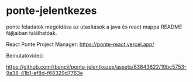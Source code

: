 # ponte-jelentkezes
ponte feladatok megoldása
az utasítások a java és react mappa README fájljaiban találhatóak.

React Ponte Project Manager:
https://ponte-react.vercel.app/

Bemutatóvideó:

https://github.com/rbencii/ponte-jelentkezes/assets/83843622/19bc5753-9a38-41b1-af8d-f68329d7763e

